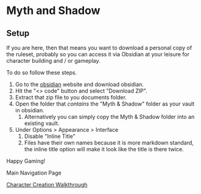# Myth and Shadow

## Setup
If you are here, then that means you want to download a personal copy of the ruleset, probably so you can access it via Obsidian at your leisure for character building and / or gameplay.

To do so follow these steps.
1. Go to the [obsidian](https://obsidian.md/download) website and download obsidian.
2. Hit the "<> code" button and select "Download ZIP".
3. Extract that zip file to you documents folder.
4. Open the folder that *contains* the "Myth & Shadow" folder as your vault in obsidian.
	1. Alternatively you can simply copy the Myth & Shadow folder into an existing vault.
5. Under Options > Appearance > Interface 
	1. Disable "Inline Title"
	2. Files have their own names because it is more markdown standard, the inline title option will make it look like the title is there twice.

Happy Gaming!

Main Navigation Page

[Character Creation Walkthrough](Myth%20&%20Shadow/Character%20Creation/Character%20Creation%20Walkthrough.md)